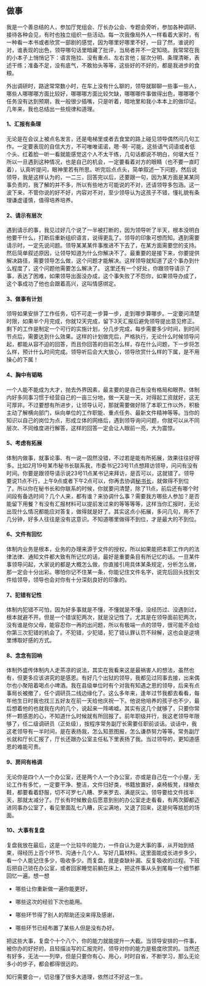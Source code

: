 ## 做事

我是一个善总结的人，参加厅党组会、厅长办公会、专题会旁听，参加各种调研、接待各种会见，有时也独立组织一些活动。每一次我像局外人一样看着大家时，有一种看一本书或者欣赏一部剧的感觉，因为哪里好哪里不好，一目了然，谁说的对，谁表现的出色，领导哪句话里暗藏了批评，当局者并不一定知晓。我常常在我的小本子上悄悄记下：语言拖拉、没有重点、左右言他；层次分明、条理清晰，表述干练；准备不足，没有底气，不敢抬头等等，这些好的不好的，都是我进步的食粮。

外出调研时，路途常常数小时，在车上没有什么聊的，领导就聊聊一些事一些人，哪些人哪哪哪方面比较好，哪哪哪方面比较欠缺，哪哪哪件事做得出色，哪哪哪个任务没有达到预期，我一般很少插嘴，只是听着，暗地里和我小本本上的做印证。几年来，我也总结出一些规律和道理。

#### 1、汇报有条理

无论是在会议上被点名发言，还是电梯里或者去食堂的路上碰见领导偶然问几句工作。一定要表现的自信大方，不可唯唯诺诺，嗯··啊··可能，这些语气词语或者低个头、红着脸一听一看就能感觉这个人不太干练，几句话都说不明白，何堪大任？所以一旦遇到这种情况，也是自己的机会，一定要看着对方的眼睛（也不要一直盯着），认真听提问，眼神里若有所思。听完后点点头，简单叙述一下问题，然后说领导，我是这样认为的，一二三，回答完以后，还要跟一句，因为某方面是某某同事负责的，我了解的并不多，所以有些地方可能说的不对，还请领导多包涵。这一波下来，不管你说的好不好，内容对不对，至少领导认为这孩子不错，懂礼貌有条理谦虚谨慎，值得培养培养。

#### 2、请示有层次

遇到请示的事，我见过好几个说了一半被打断的，因为领导听了半天，根本没明白他要干什么，打断后重新组织语言，说得更乱了。领导的印象可想而知。遇到需要请示时，一定先说问题。领导某某某件事推进不下去了，在某方面需要您的支持。然后简单叙述原因，让领导知道为什么你解决不了。最重要的是接下来，你要提供解决路径，需要领导怎么做，这个问题才能解决。这样领导就知道了这个事办到什么程度了，这个问题他需要怎么解决了。 这里还有一个好处，你跟领导请示了事，表达了困难，如果领导出面没办成，这个事失败了不怨你，如果领导办成了，这个事成功了他也会跟着高兴，这叫情感绑定。

#### 3、做事有计划

领导如果安排了工作任务，切不可走一步算一步，走到哪步算哪步。一定要问清楚时限，如果半个月完成，你就12天完成，留下3天汇报后避免领导提出意见修正。剩下的工作是制定一个可行的实施计划，分几步完成，每步需要多少时间，到时间节点后，需要达到什么效果。这样的计划做完后，严格执行，无论什么时候领导问起，都能从容不迫的回答，而且你回答的目前怎么样，存在什么问题，下一步将怎么样，预计什么时间完成。领导听后会大大放心，领导欣赏什么样的下属，是不用操心的下属！

#### 4、胸中有韬略

一个人能不能成为大才，抛去外界因素，最主要的是自己有没有格局和眼界。体制内好多同事习惯于经营自己的一亩三分地，做一天是一天，对得起工资就好，这无可厚非。不过要想有所进步，让领导认可，那就需要做好除了本职工作以外，积极主动了解横向部门，纵向单位的工作职能、重点任务、最新文件精神等等。当你的知识以自己的岗位为点，形成立体的网络后，遇到领导询问问题，你就可以从不同层次、不同维度进行解答，这样的回答一定会让人眼前一亮，大为震惊。

#### 5、考虑有拓展

体制内做事，就事论事、有一说一固然没错，不过若是能有所拓展，效果往往好得多。比如2月19号某市秘书长联系我，市委书记23号11点想拜访领导，问问有没有时间。你要是跟领导请示说23号11点某书记来拜访，是否可以，这就错了。领导要说11点不行，上午9点或者下午2点可以，你再去协调[秘书长](https://www.zhihu.com/search?q=秘书长&search_source=Entity&hybrid_search_source=Entity&hybrid_search_extra={"sourceType"%3A"answer"%2C"sourceId"%3A2393180664})，就做得不到位了。所以你在秘书长和你联系的时候，你就要问清楚，除了11点，前后还有哪个时间段有备选时间？几个人来，都有谁？来协调什么事？需要我方哪些人参加？是否能留下用餐？有没有汇报材料可以提前发过来的等等等等，这样当你汇报时，无论出现什么情况都能应对答复，做得就是好了。其实这点小拓展，多问几句，用不了几分钟，好多人往往是没有这意识。不知道哪里做得不到位，才是最大的不到位。

#### 6、文件有回忆

体制内业务是根本，业务的办理来源于文件的授权，所以如果能把本职工作内的法律法律、通知文件都大致有所记忆的话，最好是重要条目有所记忆的话。一旦某件事领导问起，大家说的都是大概怎么做，你直接引用具体某条规定，分析怎么做，那一定会十分出彩。哪怕你记不住某一条，你能记住文件名字，说完后回头找到文件给领导，领导也会对你有十分深刻良好的印象的。

#### 7、犯错有记性

体制内犯错不可怕，因为好多事就是不懂，不懂就是不懂，没经历过、没遇到过，根本就避不开。但是一个错误犯两次，就是没记性了。尤其是在领导面前犯两次，没有谁是你父母，能容忍你一再的出问题，所以有极端一点的领导，很可能不会给你第三次犯错的机会了。不犯错，少犯错，犯了错认罪认罚不辩解，这也会是逆境里博取好感的方式。

#### 8、念念有回响

体制外盛传体制内人走茶凉的说法，其实在我看来这是最祸害人的想法，虽然也有，但更多应该讲究的是感恩。有好几个出狱的领导，我都见过同事去接，出来偶尔也小聚陪着喝点小啤酒。我在县级单位时有个对我有知遇之恩的领导，后来有点事局长被撤了，任个调研员二线边缘化了。这么多年来，逢年过节我都去看看，每年他生日时我也找三五好友在前一天给他庆祝一下。他说他培养的孩子也不少，最后想着他的也就我在内的几个，说起来一阵唏嘘。其实有这几个就够了，只要你常怀一颗感恩的心，不知道什么时候就有所回报了。前年职级并行，我这老领导年限够了，任二级调研员（正处级），按程序常务副厅长需要任职前谈话。谈话中，我这老领导有一半时间，是在表扬我，怎么知恩图报，怎么谦恭努力等等。常务副厅长就和厅长汇报了，厅长还跟办公室主任私下里表扬了我。当过领导的，更知道感恩的难能可贵。

#### 9、房间有格调

无论你是四个人一个办公室，还是两个人一个办公室，亦或是自己在一个小屋，无论工作有多忙，一定要干净、整洁，文件归好类，书籍放置好，桌椅板凳，绿植衣鞋，都要看着舒服，切不可罗七八糟、罗来罗去、满是灰尘。领导要给文件找半天，那就太减分了。厅长有时候散会后愿意到别的办公室走走看看，有两次脚都迈进同事办公室了，看见里面乱七八糟，灰尘满地，又退了回来，这是何等尴尬的场面。

#### 10、大事有复盘

复盘我放在最后，这是一个比较牛的能力，一件自认为是大事的事，从开始到结束，得经历上百个环节、沟通十几个人、写好几篇材料。这里面能成长进步多少，看一个人能记住多少，吸收多少。而复盘，就是查缺补漏、反复吸收的过程。下班后把自己锁在办公室，或者回家睡觉前躺在床上，把这件事从头到尾每一个细节都回忆一遍。想一想

- 哪些让你重新做一遍你能更好，

- 哪些这次的经验下次也能用。

- 哪些环节得了别人的帮助还没来得及感谢，

- 哪些环节已经布置了某些人但是没有办好。

把这些大事，复盘个十个八个，你的能力就能提升一大截。当领导安排的一件事，被你办的好好的，且轻描淡写的汇报完时，领导对你的能力是极度欣赏的。当然还有好多，无法一一列举，但是只要你有心、用心，时时自省，不断学习，那么无论多小的步子，都会都得很远的。

知行需要合一，切忌懂了很多大道理，依然过不好这一生。